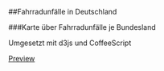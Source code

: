 ##Fahrradunfälle in Deutschland

###Karte über Fahrradunfälle je Bundesland 

Umgesetzt mit d3js und CoffeeScript

[Preview](http://milafrerichs.github.com/fahrradunfaelle/)